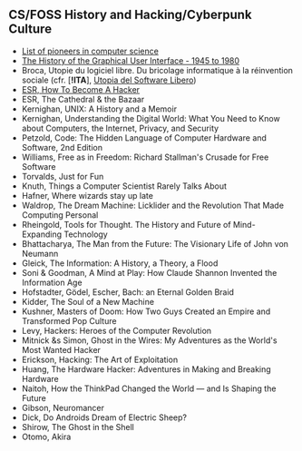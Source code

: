 ## CS/FOSS History and Hacking/Cyberpunk Culture

- [List of pioneers in computer science](https://en.wikipedia.org/wiki/List_of_pioneers_in_computer_science)
- [The History of the Graphical User Interface - 1945 to 1980](https://lunduke.substack.com/p/the-history-of-the-graphical-user)
- Broca, Utopie du logiciel libre. Du bricolage informatique à la réinvention sociale (cfr. [**!ITA**], [Utopia del Software Libero](https://www.mimesisedizioni.it/libro/9788857547046))
- [ESR, How To Become A Hacker](http://www.catb.org/~esr/faqs/hacker-howto.html#why_this)
- ESR, The Cathedral & the Bazaar
- Kernighan, UNIX: A History and a Memoir
- Kernighan, Understanding the Digital World: What You Need to Know about Computers, the Internet, Privacy, and Security
- Petzold, Code: The Hidden Language of Computer Hardware and Software, 2nd Edition
- Williams, Free as in Freedom: Richard Stallman's Crusade for Free Software
- Torvalds, Just for Fun
- Knuth, Things a Computer Scientist Rarely Talks About
- Hafner, Where wizards stay up late
- Waldrop, The Dream Machine: Licklider and the Revolution That Made Computing Personal
- Rheingold, Tools for Thought. The History and Future of Mind-Expanding Technology
- Bhattacharya, The Man from the Future: The Visionary Life of John von Neumann
- Gleick, The Information: A History, a Theory, a Flood
- Soni & Goodman, A Mind at Play: How Claude Shannon Invented the Information Age
- Hofstadter, Gödel, Escher, Bach: an Eternal Golden Braid
- Kidder, The Soul of a New Machine
- Kushner, Masters of Doom: How Two Guys Created an Empire and Transformed Pop Culture
- Levy, Hackers: Heroes of the Computer Revolution
- Mitnick &s Simon, Ghost in the Wires: My Adventures as the World's Most Wanted Hacker
- Erickson, Hacking: The Art of Exploitation
- Huang, The Hardware Hacker: Adventures in Making and Breaking Hardware
- Naitoh, How the ThinkPad Changed the World ― and Is Shaping the Future
- Gibson, Neuromancer
- Dick, Do Androids Dream of Electric Sheep?
- Shirow, The Ghost in the Shell
- Otomo, Akira
